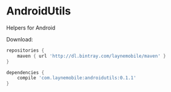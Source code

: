 # AndroidUtils
Helpers for Android

Download:
```groovy
repositories {
    maven { url 'http://dl.bintray.com/laynemobile/maven' }
}

dependencies {
    compile 'com.laynemobile:androidutils:0.1.1'
}
```
